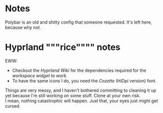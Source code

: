 # Notes

Polybar is an old and shitty config that someone requested. It's left here, because why not.

# Hyprland """rice"""" notes

EWW:

- Checkout the *Hyprland Wiki* for the dependencies required for the *workspace widget to work.*
- To have the same icons I do, you need the *Cozette* (HiDpi version) font.

Things are very messy, and I haven't bothered committing to cleaning it up yet because I'm still working on some stuff. Clone at your own risk. \
I mean, nothing catastrophic will happen. Just that, your eyes just might get cursed.

